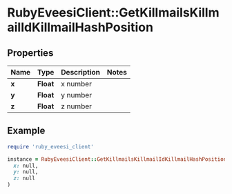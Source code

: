 # RubyEveesiClient::GetKillmailsKillmailIdKillmailHashPosition

## Properties

| Name | Type | Description | Notes |
| ---- | ---- | ----------- | ----- |
| **x** | **Float** | x number |  |
| **y** | **Float** | y number |  |
| **z** | **Float** | z number |  |

## Example

```ruby
require 'ruby_eveesi_client'

instance = RubyEveesiClient::GetKillmailsKillmailIdKillmailHashPosition.new(
  x: null,
  y: null,
  z: null
)
```

